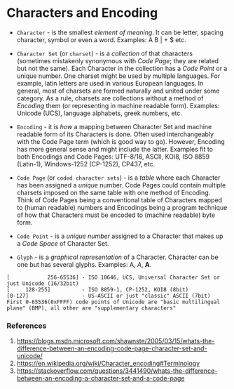 # Characters and Encoding

* `Character` - is the smallest *element of meaning*. It can be letter, spacing character, symbol or even a word. 
Examples: A B | + $ etc.

* `Character Set` (or `charset`) - is a *collection* of that characters (sometimes mistakenly synonymous with *Code Page*; they are related but not the same). Each Character in the collection has a *Code Point* or a unique number. One charset might be used by multiple languages. For example, latin letters are used in various European languages. In general, most of charsets are formed naturally and united under some category. As a rule, charsets are collections without a method of *Encoding* them (or representing in machine readable form).
Examples: Unicode (UCS), language alphabets, greek numbers, etc.

* `Encoding` -  it is *how* a mapping between Character Set and machine readable form of its Characters is done. Often used interchangeably with the Code Page term (which is good way to go). However, Encoding has more general sense and might include the latter. Examples fit to both Encodings and Code Pages: UTF-8/16, ASCII, KOI8, ISO 8859 (Latin-1), Windows-1252 (CP-1252), CP437, etc. 

* `Code Page` (or `coded character sets`) - is a *table* where each Character has been assigned a *unique* number. Code Pages could contain multiple charsets imposed on the same table with one method of Encoding. Think of Code Pages being a conventional table of Characters mapped to (human readable) numbers and Encodings being a program technique of how that Characters must be encoded to (machine readable) byte form. 

* `Code Point` - is a *unique number* assigned to a Character that makes up a *Code Space* of Character Set.

* `Glyph` - is a *graphical representation* of a Character. Character can be one but has several glyphs. Examples: Α, *Α*, **Α**.

```
[            256-65536] - ISO 10646, UCS, Universal Character Set or just Unicode (16/32bit)
[     128-255]          - ISO 8859-1, CP-1252, KOI8 (8bit)
[0-127]                 - US-ASCII or just "classic" ASCII (7bit)
First 0-65536(0xFFFF) code points of Unicode are "basic multilingual plane" (BMP), all other are "supplementary characters"
```

### References

1. https://blogs.msdn.microsoft.com/shawnste/2005/03/15/whats-the-difference-between-an-encoding-code-page-character-set-and-unicode/
2. https://en.wikipedia.org/wiki/Character_encoding#Terminology
3. https://stackoverflow.com/questions/3441490/whats-the-difference-between-an-encoding-a-character-set-and-a-code-page

